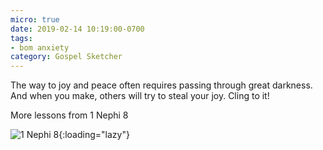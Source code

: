 ```yaml
---
micro: true
date: 2019-02-14 10:19:00-0700
tags:
- bom anxiety
category: Gospel Sketcher
---
```


The way to joy and peace often requires passing through great darkness. And when you make, others will try to steal your joy. Cling to it!

More lessons from 1 Nephi 8

![1 Nephi 8](https://media.bennorris.org/images/gospelsketcher/uploads/2019/1c9f741b44.jpg){:loading="lazy"}